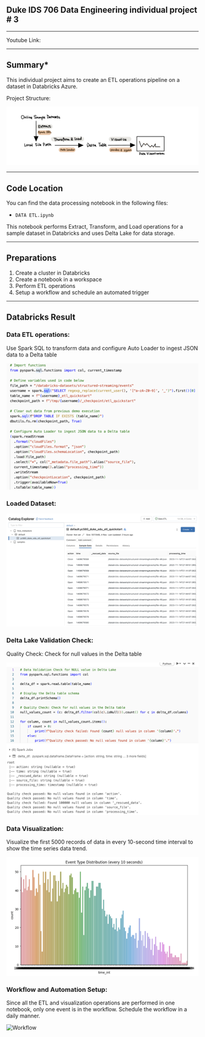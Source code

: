 ## Duke IDS 706 Data Engineering individual project # 3
---

Youtube Link: 


---

## Summary*

This individual project aims to create an ETL operations pipeline on a dataset in Databricks Azure.

Project Structure:

![structure](<img/str.jpeg>)


---
## Code Location

You can find the data processing notebook in the following files:
- `DATA ETL.ipynb`

This notebook performs Extract, Transform, and Load operations for a sample dataset in Databricks and uses Delta Lake for data storage.

---

## Preparations

1. Create a cluster in Databricks
2. Create a notebook in a workspace
3. Perform ETL operations
4. Setup a workflow and schedule an automated trigger

---

## Databricks Result

### Data ETL operations:
Use Spark SQL to transform data and configure Auto Loader to ingest JSON data to a Delta table

![DATA ETL](<img/data_etl.png>)

### Loaded Dataset:

![DATA LOADED](<img/data_loaded.png>)

### Delta Lake Validation Check:

Quality Check: Check for null values in the Delta table

![Validation Check](<img/validation_check.png>)

### Data Visualization:

Visualize the first 5000 records of data in every 10-second time interval to show the time series data trend.

![Data Visualization](<img/data_visualize.png>)

### Workflow and Automation Setup:

Since all the ETL and visualization operations are performed in one notebook, only one event is in the workflow.
Schedule the workflow in a daily manner.

![Workflow](<workflow.png>)




